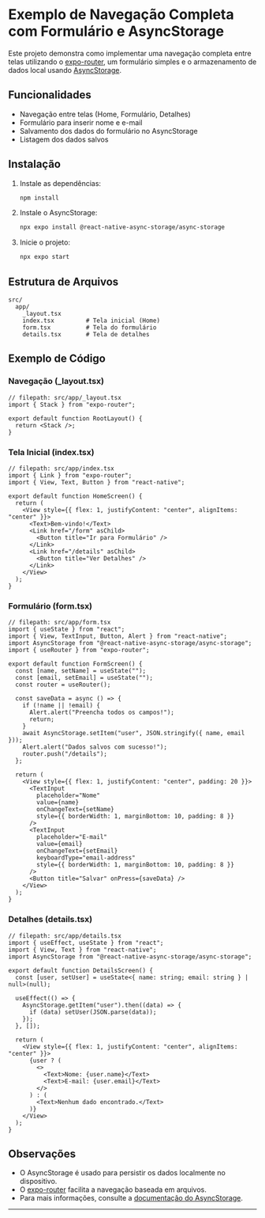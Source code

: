 # Exemplo de Navegação Completa com Formulário e AsyncStorage

Este projeto demonstra como implementar uma navegação completa entre telas utilizando o [expo-router](https://docs.expo.dev/router/introduction/), um formulário simples e o armazenamento de dados local usando [AsyncStorage](https://react-native-async-storage.github.io/async-storage/).

## Funcionalidades

- Navegação entre telas (Home, Formulário, Detalhes)
- Formulário para inserir nome e e-mail
- Salvamento dos dados do formulário no AsyncStorage
- Listagem dos dados salvos

## Instalação

1. Instale as dependências:
   ```sh
   npm install
   ```

2. Instale o AsyncStorage:
   ```sh
   npx expo install @react-native-async-storage/async-storage
   ```

3. Inicie o projeto:
   ```sh
   npx expo start
   ```

## Estrutura de Arquivos

```
src/
  app/
    _layout.tsx
    index.tsx         # Tela inicial (Home)
    form.tsx          # Tela do formulário
    details.tsx       # Tela de detalhes
```

## Exemplo de Código

### Navegação (_layout.tsx)

```tsx
// filepath: src/app/_layout.tsx
import { Stack } from "expo-router";

export default function RootLayout() {
  return <Stack />;
}
```

### Tela Inicial (index.tsx)

```tsx
// filepath: src/app/index.tsx
import { Link } from "expo-router";
import { View, Text, Button } from "react-native";

export default function HomeScreen() {
  return (
    <View style={{ flex: 1, justifyContent: "center", alignItems: "center" }}>
      <Text>Bem-vindo!</Text>
      <Link href="/form" asChild>
        <Button title="Ir para Formulário" />
      </Link>
      <Link href="/details" asChild>
        <Button title="Ver Detalhes" />
      </Link>
    </View>
  );
}
```

### Formulário (form.tsx)

```tsx
// filepath: src/app/form.tsx
import { useState } from "react";
import { View, TextInput, Button, Alert } from "react-native";
import AsyncStorage from "@react-native-async-storage/async-storage";
import { useRouter } from "expo-router";

export default function FormScreen() {
  const [name, setName] = useState("");
  const [email, setEmail] = useState("");
  const router = useRouter();

  const saveData = async () => {
    if (!name || !email) {
      Alert.alert("Preencha todos os campos!");
      return;
    }
    await AsyncStorage.setItem("user", JSON.stringify({ name, email }));
    Alert.alert("Dados salvos com sucesso!");
    router.push("/details");
  };

  return (
    <View style={{ flex: 1, justifyContent: "center", padding: 20 }}>
      <TextInput
        placeholder="Nome"
        value={name}
        onChangeText={setName}
        style={{ borderWidth: 1, marginBottom: 10, padding: 8 }}
      />
      <TextInput
        placeholder="E-mail"
        value={email}
        onChangeText={setEmail}
        keyboardType="email-address"
        style={{ borderWidth: 1, marginBottom: 10, padding: 8 }}
      />
      <Button title="Salvar" onPress={saveData} />
    </View>
  );
}
```

### Detalhes (details.tsx)

```tsx
// filepath: src/app/details.tsx
import { useEffect, useState } from "react";
import { View, Text } from "react-native";
import AsyncStorage from "@react-native-async-storage/async-storage";

export default function DetailsScreen() {
  const [user, setUser] = useState<{ name: string; email: string } | null>(null);

  useEffect(() => {
    AsyncStorage.getItem("user").then((data) => {
      if (data) setUser(JSON.parse(data));
    });
  }, []);

  return (
    <View style={{ flex: 1, justifyContent: "center", alignItems: "center" }}>
      {user ? (
        <>
          <Text>Nome: {user.name}</Text>
          <Text>E-mail: {user.email}</Text>
        </>
      ) : (
        <Text>Nenhum dado encontrado.</Text>
      )}
    </View>
  );
}
```

## Observações

- O AsyncStorage é usado para persistir os dados localmente no dispositivo.
- O [expo-router](https://docs.expo.dev/router/introduction/) facilita a navegação baseada em arquivos.
- Para mais informações, consulte a [documentação do AsyncStorage](https://react-native-async-storage.github.io/async-storage/docs/usage/).

---
